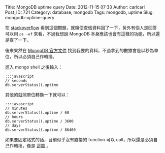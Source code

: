 Title: MongoDB uptime query
Date: 2012-11-15 07:33
Author: carlcarl
Post_ID: 721
Category: database, mongodb
Tags: mongodb, uptime
Slug: mongodb-uptime-query

在 [stackoverflow][]
看到這個問題，就順便查個資料回了一下，另外有個人是回答可以用 `ps -ef`
來看，不過我想說 MongoDB 本身應該也會有這樣的功能，所以還是查了一下。

<!--more-->

後來果然在 [MongoDB 官方文件][]
找到我要的資料，不過拿到的數據會是以秒為單位，所以必須自己作轉換。

進入 mongo shell 之後輸入：

	:::javascript
	// seconds
	db.serverStatus().uptime


其他的就照單位轉換一下就可以：

	:::javascript
	// minutes
	db.serverStatus().uptime / 60
	// hours
	db.serverStatus().uptime / 3600
	// days
	db.serverStatus().uptime / 86400


如果要固定格式的話，目前似乎沒有直接的 function 可以 call，所以還是必須自己作轉換，像是 [這篇][] 。

  [stackoverflow]: http://stackoverflow.com/questions/13379170/how-long-was-a-mongo-instance-running
  [MongoDB 官方文件]: http://docs.mongodb.org/manual/reference/server-status/
  [這篇]: http://stackoverflow.com/questions/175554/how-to-convert-milliseconds-into-human-readable-form
